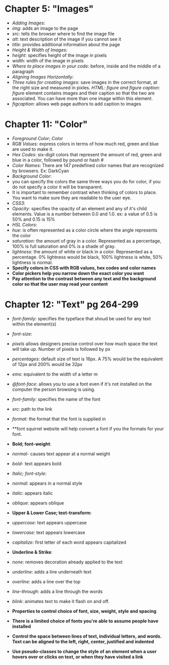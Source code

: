 # Chapter 5: "Images" 
- *Adding Images*:
- *img*: adds an image to the page
- *src*: tells the browser where to find the image file
- *alt*: text description of the image if you cannot see it
- *title*: provides additional information about the page
- *Height & Width of Images*:
- *height*: specifies height of the image in pixels
- *width*: width of the image in pixels
- *Where to place images in your code*: before, inside and the middle of a paragraph
- *Aligning Images Horizontally*:
- *Three rules for creating images*: save images in the correct format, at the right size and measured in pixles. 
*HTML: figure and figure caption*: *figure* element contains images and their caption so that the two are associated. You can have more than one image within this element.
- *figcaption*: allows web page authors to add caption to images

# Chapter 11: "Color" 
- *Foreground Color*; *Color*
- *RGB Values*: express colors in terms of how much red, green and blue are used to make it.
- *Hex Codes*: six-digit colors that represent the amount of red, green and blue in a color, followed by pound or hash #
- *Color Names*: There are 147 predefined color names that are recognized by browsers. Ex: DarkCyan
- *Background Color*: 
- you can specify the colors the same three ways you do for color, if you do not specify a color it will be transparent.
- It is important to remember contrast when thinking of colors to place. You want to make sure they are readable to the user eye.
- *CSS3*:
- *Opacity*: specifies the opacity of an element and any of it's child elements. Value is a number between 0.0 and 1.0. ex: a value of 0.5 is 50% and 0.15 is 15%
- *HSL Colors*: 
- *hue*: is often represented as a color circle where the angle represents the color
- *saturation*: the amount of gray in a color. Represented as a percentage, 100% is full saturation and 0% is a shade of gray.
- *lightness*: the amount of white or black in a color. Represented as a percentage. 0% lightness would be black, 100% lightness is white, 50% lightness is normal.
- **Specify colors in CSS with RGB values, hex codes and color names**
- **Color pickers help you narrow down the exact color you want**
- **Pay attention to the contrast between any text and the background color so that the user may read your content**

# Chapter 12: "Text" pg 264-299
- *font-family*: specifies the typeface that shoud be used for any text within the element(s)
- *font-size*: 
- *pixels* allows designers precise control over how much space the text will take up. Number of pixels is followed by px
- *percentages*: default size of text is 16px. A 75% would be the equivalent of 12px and 200% would be 32px
- *ems*: equivalent to the width of a letter m
- *@font-face*: allows you to use a font even if it's not installed on the computer the person browsing is using.
- *font-family*: specifies the name of the font
- *src*: path to the link
- *format*: the format that the font is supplied in
- **font squirrel website will help convert a font if you the formats for your font.
- **Bold; font-weight**: 
- *normal*- causes text appear at a normal weight
- *bold*- text appears bold
- *Italic; font-style*: 
- *normal*: appears in a normal style
- *italic*: appears italic
- *oblique*: appears oblique
- **Upper & Lower Case; text-transform**:
- *uppercase*: text appears uppercase
- *lowercase*: text appears lowercase
- *capitalize*: first letter of each word appears capitalized
- **Underline & Strike**:
- *none*: removes decoration already applied to the text
- *underline*: adds a line underneath text
- *overline*: adds a line over the top
- *line-through*: adds a line through the words
- *blink*: animates text to make it flash on and off.

- **Properties to control choice of font, size, weight, style and spacing**
- **There is a limited choice of fonts you're able to assume people have installed**
- **Control the space between lines of text, individual letters, and words. Text can be aligned to the left, right, center, justified and indented**
- **Use pseudo-classes to change the style of an element when a user hovers over or clicks on text, or when they have visited a link**

